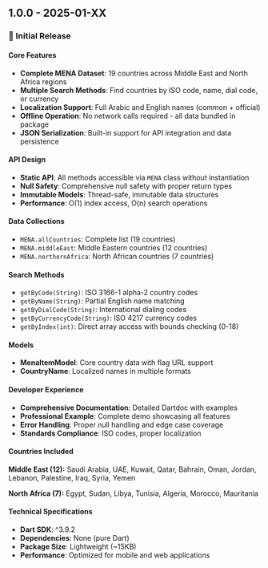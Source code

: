 ## 1.0.0 - 2025-01-XX

### 🎉 Initial Release

#### **Core Features**

- **Complete MENA Dataset**: 19 countries across Middle East and North Africa regions
- **Multiple Search Methods**: Find countries by ISO code, name, dial code, or currency
- **Localization Support**: Full Arabic and English names (common + official)
- **Offline Operation**: No network calls required - all data bundled in package
- **JSON Serialization**: Built-in support for API integration and data persistence

#### **API Design**

- **Static API**: All methods accessible via `MENA` class without instantiation
- **Null Safety**: Comprehensive null safety with proper return types
- **Immutable Models**: Thread-safe, immutable data structures
- **Performance**: O(1) index access, O(n) search operations

#### **Data Collections**

- `MENA.allCountries`: Complete list (19 countries)
- `MENA.middleEast`: Middle Eastern countries (12 countries)
- `MENA.northernAfrica`: North African countries (7 countries)

#### **Search Methods**

- `getByCode(String)`: ISO 3166-1 alpha-2 country codes
- `getByName(String)`: Partial English name matching
- `getByDialCode(String)`: International dialing codes
- `getByCurrencyCode(String)`: ISO 4217 currency codes
- `getByIndex(int)`: Direct array access with bounds checking (0-18)

#### **Models**

- **MenaItemModel**: Core country data with flag URL support
- **CountryName**: Localized names in multiple formats

#### **Developer Experience**

- **Comprehensive Documentation**: Detailed Dartdoc with examples
- **Professional Example**: Complete demo showcasing all features
- **Error Handling**: Proper null handling and edge case coverage
- **Standards Compliance**: ISO codes, proper localization

#### **Countries Included**

**Middle East (12):**
Saudi Arabia, UAE, Kuwait, Qatar, Bahrain, Oman, Jordan, Lebanon, Palestine, Iraq, Syria, Yemen

**North Africa (7):**
Egypt, Sudan, Libya, Tunisia, Algeria, Morocco, Mauritania

#### **Technical Specifications**

- **Dart SDK**: ^3.9.2
- **Dependencies**: None (pure Dart)
- **Package Size**: Lightweight (~15KB)
- **Performance**: Optimized for mobile and web applications
